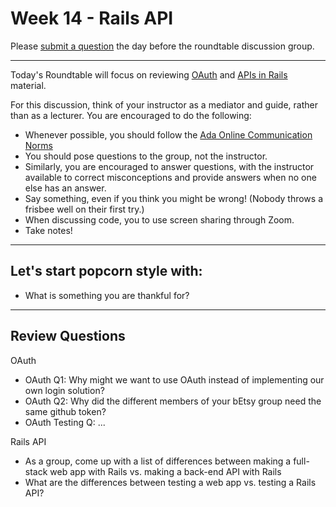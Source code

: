 # Week 14 - Rails API

Please [submit a question](https://airtable.com/shrOEPwWbMZXxXlTt) the day before the roundtable discussion group.

---

Today's Roundtable will focus on reviewing [OAuth](https://learn-2.galvanize.com/cohorts/2036/) and [APIs in Rails](https://learn-2.galvanize.com/cohorts/2036/) material.

For this discussion, think of your instructor as a mediator and guide, rather than as a lecturer. You are encouraged to do the following:

* Whenever possible, you should follow the [Ada Online Communication Norms](https://learn-2.galvanize.com/cohorts/2036/blocks/882/content_files/00-welcome-to-ada/02-wk01-online-communication-norms.md)
* You should pose questions to the group, not the instructor.
* Similarly, you are encouraged to answer questions, with the instructor available to correct misconceptions and provide answers when no one else has an answer.
* Say something, even if you think you might be wrong! (Nobody throws a frisbee well on their first try.)
* When discussing code, you to use screen sharing through Zoom.
* Take notes!

---

## Let's start popcorn style with:

* What is something you are thankful for?

---

## Review Questions

OAuth
* OAuth Q1: Why might we want to use OAuth instead of implementing our own login solution?
* OAuth Q2: Why did the different members of your bEtsy group need the same github token?
* OAuth Testing Q: ...

Rails API
* As a group, come up with a list of differences between making a full-stack web app with Rails vs. making a back-end API with Rails
* What are the differences between testing a web app vs. testing a Rails API?
